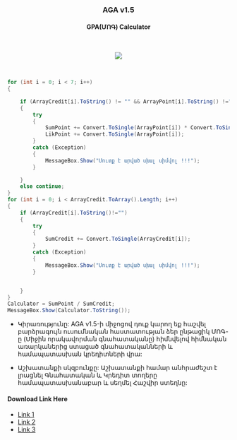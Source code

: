 <h3><p align="center"> AGA v1.5</p></h3>
<h4><p align="center"> GPA(ՄՈԳ) Calculator</p></h4></br>
<p align="center">
<img  src="https://github.com/VanHakobyan/AGA/blob/master/AGAv1.6RC.gif?raw=true">
</p>
</br>

```C#
for (int i = 0; i < 7; i++)
{

    if (ArrayCredit[i].ToString() != "" && ArrayPoint[i].ToString() !="" )
    {
        try
        {
            SumPoint += Convert.ToSingle(ArrayPoint[i]) * Convert.ToSingle(ArrayCredit[i]);
            LikPoint += Convert.ToSingle(ArrayPoint[i]);
        }
        catch (Exception)
        {
            MessageBox.Show("Մուտք է արված սխալ սիմվոլ !!!");
        }

    }
    else continue;
}
for (int i = 0; i < ArrayCredit.ToArray().Length; i++)
{
    if (ArrayCredit[i].ToString()!="")
    {
        try
        {
            SumCredit += Convert.ToSingle(ArrayCredit[i]);
        }
        catch (Exception)
        {
            MessageBox.Show("Մուտք է արված սխալ սիմվոլ !!!");
        }


    }
}
Calculator = SumPoint / SumCredit;
MessageBox.Show(Calculator.ToString());
 ```

* Կիրառությունը: 
AGA v1.5-ի միջոցով դուք կարող եք հաշվել  բարձրագույն ուսումնական հաստատության ձեր ընթացիկ ՄՈԳ-ը (Միջին որակավորման գնահատականը) հիմնվելով հիմնական առարկաներից ստացած գնահատականների և համապատասխան կրեդիտների վրա:

* Աշխատանքի սկզբունքը: 
Աշխատանքի համար անհրաժեշտ է լրացնել Գնահատական և Կրեդիտ տողերը համապատասխանաբար և սեղմել Հաշվիր ստեղնը:

<h4>Download Link Here</h4>

* [Link 1](http://aparanblog.do.am/aga/AGAv1.5.rar) 
* [Link 2](https://drive.google.com/file/d/0By1MH5wlD0LhcE9mbXV2T0U0Zzg/view) 
* [Link 3](https://www.dropbox.com/s/wt5uq1mnwqp7dpa/AGAv1.5.rar?dl=0)


